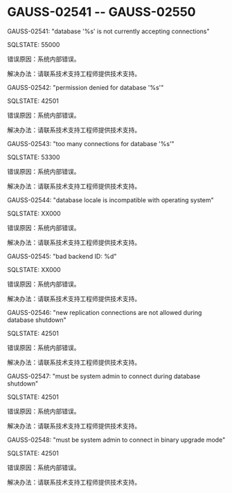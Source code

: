 # GAUSS-02541 -- GAUSS-02550

GAUSS-02541: "database '%s' is not currently accepting connections"

SQLSTATE: 55000

错误原因：系统内部错误。

解决办法：请联系技术支持工程师提供技术支持。

GAUSS-02542: "permission denied for database '%s'"

SQLSTATE: 42501

错误原因：系统内部错误。

解决办法：请联系技术支持工程师提供技术支持。

GAUSS-02543: "too many connections for database '%s'"

SQLSTATE: 53300

错误原因：系统内部错误。

解决办法：请联系技术支持工程师提供技术支持。

GAUSS-02544: "database locale is incompatible with operating system"

SQLSTATE: XX000

错误原因：系统内部错误。

解决办法：请联系技术支持工程师提供技术支持。

GAUSS-02545: "bad backend ID: %d"

SQLSTATE: XX000

错误原因：系统内部错误。

解决办法：请联系技术支持工程师提供技术支持。

GAUSS-02546: "new replication connections are not allowed during database shutdown"

SQLSTATE: 42501

错误原因：系统内部错误。

解决办法：请联系技术支持工程师提供技术支持。

GAUSS-02547: "must be system admin to connect during database shutdown"

SQLSTATE: 42501

错误原因：系统内部错误。

解决办法：请联系技术支持工程师提供技术支持。

GAUSS-02548: "must be system admin to connect in binary upgrade mode"

SQLSTATE: 42501

错误原因：系统内部错误。

解决办法：请联系技术支持工程师提供技术支持。

